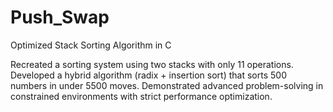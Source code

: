 # Push_Swap

Optimized Stack Sorting Algorithm in C

Recreated a sorting system using two stacks with only 11 operations. Developed a hybrid algorithm (radix + insertion sort) that sorts 500 numbers in under 5500 moves. Demonstrated advanced problem-solving in constrained environments with strict performance optimization.
